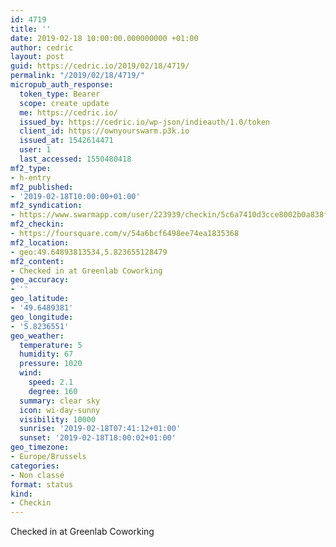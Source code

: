 ```yaml
---
id: 4719
title: ''
date: 2019-02-18 10:00:00.000000000 +01:00
author: cedric
layout: post
guid: https://cedric.io/2019/02/18/4719/
permalink: "/2019/02/18/4719/"
micropub_auth_response:
  token_type: Bearer
  scope: create update
  me: https://cedric.io/
  issued_by: https://cedric.io/wp-json/indieauth/1.0/token
  client_id: https://ownyourswarm.p3k.io
  issued_at: 1542614471
  user: 1
  last_accessed: 1550480418
mf2_type:
- h-entry
mf2_published:
- '2019-02-18T10:00:00+01:00'
mf2_syndication:
- https://www.swarmapp.com/user/223939/checkin/5c6a7410d3cce8002b0a838f
mf2_checkin:
- https://foursquare.com/v/54a6bcf6498ee74ea1835368
mf2_location:
- geo:49.64893813534,5.823655128479
mf2_content:
- Checked in at Greenlab Coworking
geo_accuracy:
- ''
geo_latitude:
- '49.6489381'
geo_longitude:
- '5.8236551'
geo_weather:
  temperature: 5
  humidity: 67
  pressure: 1020
  wind:
    speed: 2.1
    degree: 160
  summary: clear sky
  icon: wi-day-sunny
  visibility: 10000
  sunrise: '2019-02-18T07:41:12+01:00'
  sunset: '2019-02-18T18:00:02+01:00'
geo_timezone:
- Europe/Brussels
categories:
- Non classé
format: status
kind:
- Checkin
---
```

Checked in at Greenlab Coworking